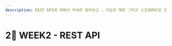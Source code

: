 ```yaml
---
description: REST API에 대해서 자세히 알아보고 , 타입과 패턴 그리고 스프링MVC로 간단하게 컨트롤러를 구성해보자.
---
```


# 2⃣ WEEK2 - REST API

